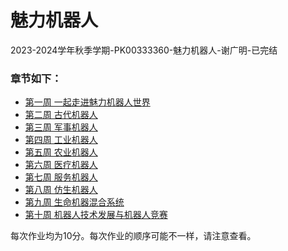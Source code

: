 # 魅力机器人

2023-2024学年秋季学期-PK00333360-魅力机器人-谢广明-已完结

### 章节如下：

- [第一周 一起走进魅力机器人世界](data/Chapter01.md)
- [第二周 古代机器人](data/Chapter02.md)
- [第三周 军事机器人](data/Chapter03.md)
- [第四周 工业机器人](data/Chapter04.md)
- [第五周 农业机器人](data/Chapter05.md)
- [第六周 医疗机器人](data/Chapter06.md)
- [第七周 服务机器人](data/Chapter07.md)
- [第八周 仿生机器人](data/Chapter08.md)
- [第九周 生命机器混合系统](data/Chapter09.md)
- [第十周 机器人技术发展与机器人竞赛](data/Chapter10.md)

每次作业均为10分。每次作业的顺序可能不一样，请注意查看。
